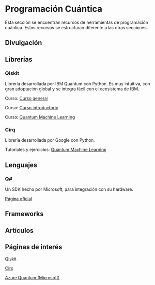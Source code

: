 # Programación Cuántica

Esta sección se encuentran recursos de herramientas de programación cuántica. Estos recursos se estructuran diferente a las otras secciones.

## Divulgación

## Librerías

### Qiskit

Librería desarrollada por IBM Quantum con Python. Es muy intuitiva, con gran adoptación global y se integra fácil con el ecosistema de IBM.

Curso: [Curso general](https://qiskit.org/textbook/preface.html)

Curso: [Curso introductorio](https://qiskit.org/learn/course/introduction-course)

Curso: [Quantum Machine Learning](https://qiskit.org/learn/course/machine-learning-course)

### Cirq

Librería desarrollada por Google con Python.

Tutoriales y ejercicios: [Quantum Machine Learning](https://quantumai.google/education)

## Lenguajes

### Q#

Un SDK hecho por Microsoft, para integración con su hardware.

[Página oficial](https://docs.microsoft.com/en-us/azure/quantum/overview-what-is-qsharp-and-qdk)

## Frameworks

## Artículos

## Páginas de interés

[Qiskit](https://qiskit.org)

[Cirq](https://quantumai.google/cirq)

[Azure Quantum (Microsoft)](https://azure.microsoft.com/en-us/solutions/quantum-computing/)
